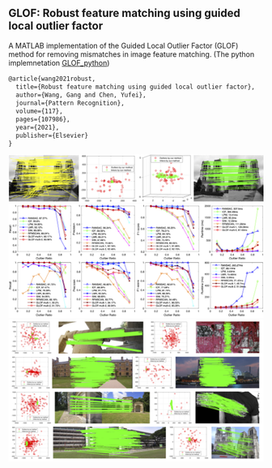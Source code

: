 ## GLOF: Robust feature matching using guided local outlier factor

A MATLAB implementation of the Guided Local Outlier Factor (GLOF) method for removing mismatches in image feature matching. (The python implemnetation [GLOF_python](GLOF_python/readme.md))

	@article{wang2021robust,
	  title={Robust feature matching using guided local outlier factor},
	  author={Wang, Gang and Chen, Yufei},
	  journal={Pattern Recognition},
	  volume={117},
	  pages={107986},
	  year={2021},
	  publisher={Elsevier}
	}
	

![](methodillustrate.png)
![](Outliers.png)
![](showImagesaaa.png)